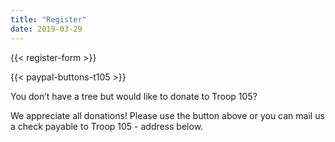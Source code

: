 ```yaml
---
title: "Register"
date: 2019-03-29
---
```


{{< register-form >}}

{{< paypal-buttons-t105 >}}

You don’t have a tree but would like to donate to Troop 105?

We appreciate all donations! Please use the button above or you can mail us a check payable to Troop 105 - address below.
